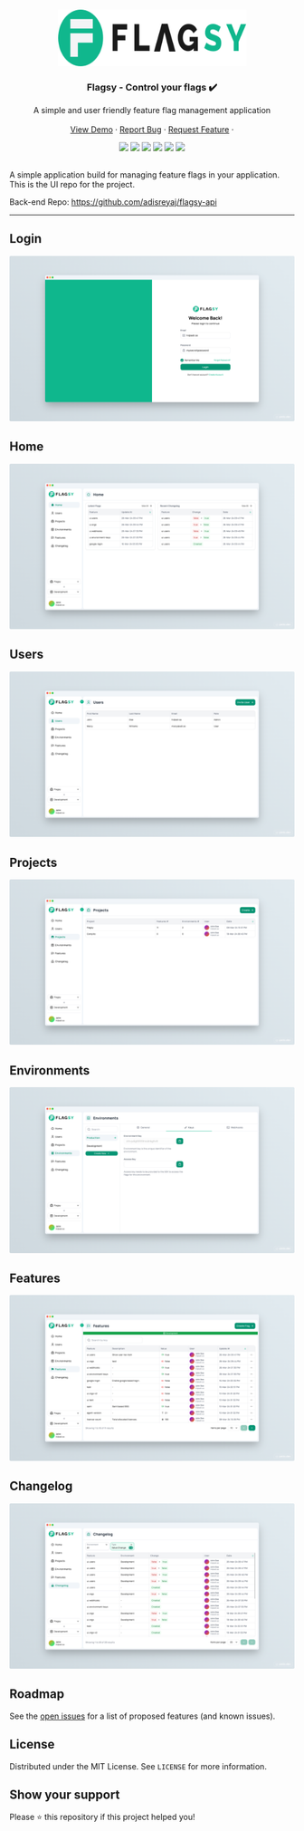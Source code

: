 <!-- PROJECT LOGO -->
<br />
<p align="center">
  <a href="https://github.com/adi.sreyaj/flagsy">
    <img src="assets/logo-full.svg" alt="Logo" width="333" height="100">
  </a>

<h3 align="center">Flagsy -  Control your flags ✔️</h3>

  <p align="center">
    A simple and user friendly feature flag management application
    <br />
    <br />
    <a href="https://flagsy.adi.so">View Demo</a>
    ·
    <a href="https://github.com/adisreyaj/flagsy/issues">Report Bug</a>
    ·
    <a href="https://github.com/adisreyaj/flagsy/issues">Request Feature</a>
    ·
  </p>

  <p align="center">
   <img src="https://img.shields.io/badge/typescript-%23007ACC.svg?style=for-the-badge&logo=typescript&logoColor=white">
   <img src="https://img.shields.io/badge/angular-%23DD0031.svg?style=for-the-badge&logo=angular&logoColor=white">
   <img src="https://img.shields.io/badge/tailwindcss-%2338B2AC.svg?style=for-the-badge&logo=tailwind-css&logoColor=white">
   <img src="https://img.shields.io/badge/fastify-%23E0234E.svg?style=for-the-badge&logo=fastify&logoColor=white">
   <img src="https://img.shields.io/badge/prisma-%231a202c.svg?style=for-the-badge&logo=prisma&logoColor=white">
   <img src="https://img.shields.io/badge/mysql-%23316192.svg?style=for-the-badge&logo=mysql&logoColor=white">
  </p>
</p>

##
A simple application build for managing feature flags in your application. This is the UI repo for the project.


Back-end Repo: https://github.com/adisreyaj/flagsy-api

---
## Login

![Flagsy login page](assets/login.png 'Login')

## Home

![Flagsy home page](assets/home.png 'home')


## Users
![Flagsy users page](assets/users.png 'users')

## Projects
![Flagsy projects page](assets/projects.png 'projects')

## Environments
![Flagsy environments page](assets/environments.png 'environments')

## Features
![Flagsy features page](assets/features.png 'features')

## Changelog
![Flagsy changelog](assets/changelog.png 'Changelog')

## Roadmap

See the [open issues](https://github.com/adisreyaj/flagsy/issues) for a list of proposed features (and known issues).

## License

Distributed under the MIT License. See `LICENSE` for more information.

## Show your support

Please ⭐️ this repository if this project helped you!
